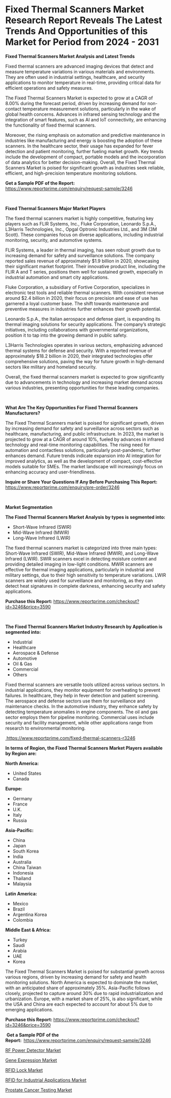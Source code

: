 <p><h1>Fixed Thermal Scanners Market Research Report Reveals The Latest Trends And Opportunities of this Market for Period from 2024 - 2031</h1></p><p><strong>Fixed Thermal Scanners Market Analysis and Latest Trends</strong></p>
<p><p>Fixed thermal scanners are advanced imaging devices that detect and measure temperature variations in various materials and environments. They are often used in industrial settings, healthcare, and security applications to monitor temperature in real-time, providing critical data for efficient operations and safety measures. </p><p>The Fixed Thermal Scanners Market is expected to grow at a CAGR of 8.00% during the forecast period, driven by increasing demand for non-contact temperature measurement solutions, particularly in the wake of global health concerns. Advances in infrared sensing technology and the integration of smart features, such as AI and IoT connectivity, are enhancing the functionality of fixed thermal scanners. </p><p>Moreover, the rising emphasis on automation and predictive maintenance in industries like manufacturing and energy is boosting the adoption of these scanners. In the healthcare sector, their usage has expanded for fever detection and patient monitoring, further fueling market growth. Key trends include the development of compact, portable models and the incorporation of data analytics for better decision-making. Overall, the Fixed Thermal Scanners Market is poised for significant growth as industries seek reliable, efficient, and high-precision temperature monitoring solutions.</p></p>
<p><strong>Get a Sample PDF of the Report:&nbsp;</strong> <a href="https://www.reportprime.com/enquiry/request-sample/3246?utm_campaign=1159&utm_medium=2&utm_source=Github&utm_content=ia&utm_term=15112024&utm_id=fixed-thermal-scanners">https://www.reportprime.com/enquiry/request-sample/3246</a></p>
<p>&nbsp;</p>
<p><strong>Fixed Thermal Scanners Major Market Players</strong></p>
<p><p>The fixed thermal scanners market is highly competitive, featuring key players such as FLIR Systems, Inc., Fluke Corporation, Leonardo S.p.A., L3Harris Technologies, Inc., Opgal Optronic Industries Ltd., and 3M (3M Scott). These companies focus on diverse applications, including industrial monitoring, security, and automotive systems.</p><p>FLIR Systems, a leader in thermal imaging, has seen robust growth due to increasing demand for safety and surveillance solutions. The company reported sales revenue of approximately $1.9 billion in 2020, showcasing their significant market footprint. Their innovative product line, including the FLIR A and T series, positions them well for sustained growth, especially in industrial automation and smart city applications.</p><p>Fluke Corporation, a subsidiary of Fortive Corporation, specializes in electronic test tools and reliable thermal scanners. With consistent revenue around $2.4 billion in 2020, their focus on precision and ease of use has garnered a loyal customer base. The shift towards maintenance and preventive measures in industries further enhances their growth potential.</p><p>Leonardo S.p.A., the Italian aerospace and defense giant, is expanding its thermal imaging solutions for security applications. The company’s strategic initiatives, including collaborations with governmental organizations, position it to tap into the growing demand in public safety. </p><p>L3Harris Technologies operates in various sectors, emphasizing advanced thermal systems for defense and security. With a reported revenue of approximately $18.2 billion in 2020, their integrated technologies offer comprehensive solutions, paving the way for future growth in high-demand sectors like military and homeland security.</p><p>Overall, the fixed thermal scanners market is expected to grow significantly due to advancements in technology and increasing market demand across various industries, presenting opportunities for these leading companies.</p></p>
<p>&nbsp;</p>
<p><strong>What Are The Key Opportunities For Fixed Thermal Scanners Manufacturers?</strong></p>
<p><p>The Fixed Thermal Scanners market is poised for significant growth, driven by increasing demand for safety and surveillance across sectors such as healthcare, manufacturing, and public infrastructure. In 2023, the market is projected to grow at a CAGR of around 10%, fueled by advances in infrared technology and real-time monitoring capabilities. The rising need for automation and contactless solutions, particularly post-pandemic, further enhances demand. Future trends indicate expansion into AI integration for improved analytics, as well as the development of compact, cost-effective models suitable for SMEs. The market landscape will increasingly focus on enhancing accuracy and user-friendliness.</p></p>
<p><strong>Inquire or Share Your Questions If Any Before Purchasing This Report:</strong> <a href="https://www.reportprime.com/enquiry/pre-order/3246?utm_campaign=1159&utm_medium=2&utm_source=Github&utm_content=ia&utm_term=15112024&utm_id=fixed-thermal-scanners">https://www.reportprime.com/enquiry/pre-order/3246</a></p>
<p>&nbsp;</p>
<p><strong>Market Segmentation</strong></p>
<p><strong>The Fixed Thermal Scanners Market Analysis by types is segmented into:</strong></p>
<p><ul><li>Short-Wave Infrared (SWIR)</li><li>Mid-Wave Infrared (MWIR)</li><li>Long-Wave Infrared (LWIR)</li></ul></p>
<p><p>The fixed thermal scanners market is categorized into three main types: Short-Wave Infrared (SWIR), Mid-Wave Infrared (MWIR), and Long-Wave Infrared (LWIR). SWIR scanners excel in detecting moisture content and providing detailed imaging in low-light conditions. MWIR scanners are effective for thermal imaging applications, particularly in industrial and military settings, due to their high sensitivity to temperature variations. LWIR scanners are widely used for surveillance and monitoring, as they can detect heat signatures in complete darkness, enhancing security and safety applications.</p></p>
<p><strong>Purchase this Report:&nbsp;</strong><a href="https://www.reportprime.com/checkout?id=3246&price=3590&utm_campaign=1159&utm_medium=2&utm_source=Github&utm_content=ia&utm_term=15112024&utm_id=fixed-thermal-scanners">https://www.reportprime.com/checkout?id=3246&price=3590</a></p>
<p>&nbsp;</p>
<p><strong>The Fixed Thermal Scanners Market Industry Research by Application is segmented into:</strong></p>
<p><ul><li>Industrial</li><li>Healthcare</li><li>Aerospace & Defense</li><li>Automotive</li><li>Oil & Gas</li><li>Commercial</li><li>Others</li></ul></p>
<p><p>Fixed thermal scanners are versatile tools utilized across various sectors. In industrial applications, they monitor equipment for overheating to prevent failures. In healthcare, they help in fever detection and patient screening. The aerospace and defense sectors use them for surveillance and maintenance checks. In the automotive industry, they enhance safety by detecting temperature anomalies in engine components. The oil and gas sector employs them for pipeline monitoring. Commercial uses include security and facility management, while other applications range from research to environmental monitoring.</p></p>
<p><a href="https://www.reportprime.com/fixed-thermal-scanners-r3246?utm_campaign=1159&utm_medium=2&utm_source=Github&utm_content=ia&utm_term=15112024&utm_id=fixed-thermal-scanners">&nbsp;https://www.reportprime.com/fixed-thermal-scanners-r3246</a></p>
<p><strong>In terms of Region, the Fixed Thermal Scanners Market Players available by Region are:</strong></p>
<p>
    <p> <strong> North America: </strong>
        <ul>
            <li>United States</li>
            <li>Canada</li>
        </ul>
        </p> 
    <p> <strong> Europe: </strong>
        <ul>
            <li>Germany</li>
            <li>France</li>
            <li>U.K.</li>
            <li>Italy</li>
            <li>Russia</li>
        </ul>
        </p> 
    <p> <strong> Asia-Pacific: </strong>
        <ul>
            <li>China</li>
            <li>Japan</li>
            <li>South Korea</li>
            <li>India</li>
            <li>Australia</li>
            <li>China Taiwan</li>
            <li>Indonesia</li>
            <li>Thailand</li>
            <li>Malaysia</li>
        </ul>
        </p> 
    <p> <strong> Latin America: </strong>
        <ul>
            <li>Mexico</li>
            <li>Brazil</li>
            <li>Argentina Korea</li>
            <li>Colombia</li>
        </ul>
        </p> 
    <p> <strong> Middle East & Africa: </strong>
        <ul>
            <li>Turkey</li>
            <li>Saudi</li>
            <li>Arabia</li>
            <li>UAE</li>
            <li>Korea</li>
        </ul>
    </p>
    </p>
<p><p>The Fixed Thermal Scanners Market is poised for substantial growth across various regions, driven by increasing demand for safety and health monitoring solutions. North America is expected to dominate the market, with an anticipated share of approximately 35%. Asia-Pacific follows closely, projected to capture around 30% due to rapid industrialization and urbanization. Europe, with a market share of 25%, is also significant, while the USA and China are each expected to account for about 5% due to emerging applications.</p></p>
<p><strong>Purchase this Report: </strong><a href="https://www.reportprime.com/checkout?id=3246&price=3590&utm_campaign=1159&utm_medium=2&utm_source=Github&utm_content=ia&utm_term=15112024&utm_id=fixed-thermal-scanners">https://www.reportprime.com/checkout?id=3246&price=3590</a></p>
<p>&nbsp;<strong>Get a Sample PDF of the Report:&nbsp;&nbsp;</strong><a href="https://www.reportprime.com/enquiry/request-sample/3246?utm_campaign=1159&utm_medium=2&utm_source=Github&utm_content=ia&utm_term=15112024&utm_id=fixed-thermal-scanners">https://www.reportprime.com/enquiry/request-sample/3246</a></p>
<p><strong></strong></p>
<p><p><a href="https://www.linkedin.com/pulse/future-rf-power-detector-market-global-forecast-trends-2024-w67zf?utm_campaign=1159&utm_medium=2&utm_source=Github&utm_content=ia&utm_term=15112024&utm_id=fixed-thermal-scanners">RF Power Detector Market</a></p><p><a href="https://issuu.com/reportprime-2/docs/gene-expression-market-size-2030.pp_8f71f4016a3651?utm_campaign=1159&utm_medium=2&utm_source=Github&utm_content=ia&utm_term=15112024&utm_id=fixed-thermal-scanners">Gene Expression Market</a></p><p><a href="https://www.linkedin.com/pulse/rfid-lock-market-investigation-industry-evolution-forecast-ftqbf?utm_campaign=1159&utm_medium=2&utm_source=Github&utm_content=ia&utm_term=15112024&utm_id=fixed-thermal-scanners">RFID Lock Market</a></p><p><a href="https://www.linkedin.com/pulse/global-rfid-industrial-applications-market-forecast-2024-xyb0f?utm_campaign=1159&utm_medium=2&utm_source=Github&utm_content=ia&utm_term=15112024&utm_id=fixed-thermal-scanners">RFID for Industrial Applications Market</a></p><p><a href="https://issuu.com/reportprime-2/docs/prostate-cancer-testing-market-size_89e171c38dac67?utm_campaign=1159&utm_medium=2&utm_source=Github&utm_content=ia&utm_term=15112024&utm_id=fixed-thermal-scanners">Prostate Cancer Testing Market</a></p></p>